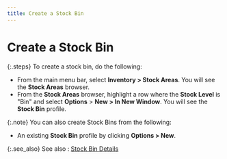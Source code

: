 ```yaml
---
title: Create a Stock Bin
---
```


# Create a Stock Bin


{:.steps}
To create a stock bin, do the following:

- From the main  menu bar, select **Inventory &gt; Stock 
 Areas**. You will see the **Stock 
 Areas** browser.
- From the **Stock Areas** browser, highlight a row  where the **Stock Level** is "Bin"  and select **Options** > **New &gt; In New Window**. You will see  the **Stock Bin** profile.



{:.note}
You can also create Stock Bins from the following:

- An existing  **Stock Bin** profile by clicking  **Options &gt; New**.


{:.see_also}
See also
: [Stock Bin Details]({{site.sc_baseurl}}/misc/stock_bin_details.html)
